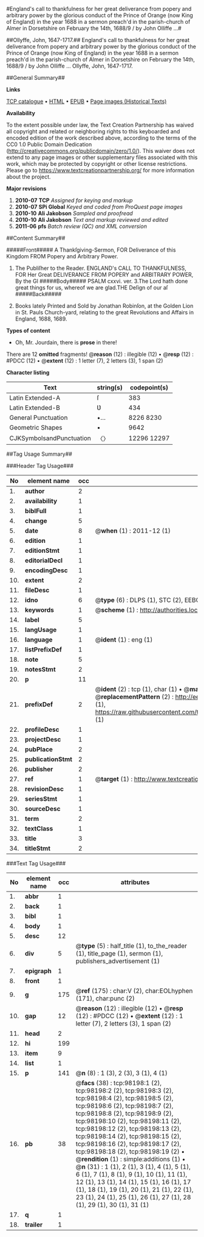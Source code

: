 #England's call to thankfulness for her great deliverance from popery and arbitrary power by the glorious conduct of the Prince of Orange (now King of England) in the year 1688 in a sermon preach'd in the parish-church of Almer in Dorsetshire on February the 14th, 1688/9 / by John Olliffe ...#

##Ollyffe, John, 1647-1717.##
England's call to thankfulness for her great deliverance from popery and arbitrary power by the glorious conduct of the Prince of Orange (now King of England) in the year 1688 in a sermon preach'd in the parish-church of Almer in Dorsetshire on February the 14th, 1688/9 / by John Olliffe ...
Ollyffe, John, 1647-1717.

##General Summary##

**Links**

[TCP catalogue](http://www.ota.ox.ac.uk/tcp/)  • 
[HTML](http://tei.it.ox.ac.uk/tcp/Texts-HTML/free/A53/A53335.html)  • 
[EPUB](http://tei.it.ox.ac.uk/tcp/Texts-EPUB/free/A53/A53335.epub) • 
[Page images (Historical Texts)](https://historicaltexts.jisc.ac.uk/eebo-13162279e)

**Availability**

To the extent possible under law, the Text Creation Partnership has waived all copyright and related or neighboring rights to this keyboarded and encoded edition of the work described above, according to the terms of the CC0 1.0 Public Domain Dedication (http://creativecommons.org/publicdomain/zero/1.0/). This waiver does not extend to any page images or other supplementary files associated with this work, which may be protected by copyright or other license restrictions. Please go to https://www.textcreationpartnership.org/ for more information about the project.

**Major revisions**

1. __2010-07__ __TCP__ *Assigned for keying and markup*
1. __2010-07__ __SPi Global__ *Keyed and coded from ProQuest page images*
1. __2010-10__ __Ali Jakobson__ *Sampled and proofread*
1. __2010-10__ __Ali Jakobson__ *Text and markup reviewed and edited*
1. __2011-06__ __pfs__ *Batch review (QC) and XML conversion*

##Content Summary##

#####Front#####
A Thankſgiving-Sermon, FOR Deliverance of this Kingdom FROM Popery and Arbitrary Power.
1. The Publiſher to the Reader.
ENGLAND's CALL TO THANKFULNESS, FOR Her Great DELIVERANCE FROM POPERY and ARBITRARY POWER, By the Gl
#####Body#####
PSALM cxxvi. ver. 3.The Lord hath done great things for us, whereof we are glad.THE Deſign of our aſ
#####Back#####

1. Books lately Printed and Sold by Jonathan Robinſon, at the Golden Lion in St. Pauls Church-yard, relating to the great Revolutions and Affairs in England, 1688, 1689.

**Types of content**

  * Oh, Mr. Jourdain, there is **prose** in there!

There are 12 **omitted** fragments! 
 @__reason__ (12) : illegible (12)  •  @__resp__ (12) : #PDCC (12)  •  @__extent__ (12) : 1 letter (7), 2 letters (3), 1 span (2)

**Character listing**


|Text|string(s)|codepoint(s)|
|---|---|---|
|Latin Extended-A|ſ|383|
|Latin Extended-B|Ʋ|434|
|General Punctuation|•…|8226 8230|
|Geometric Shapes|▪|9642|
|CJKSymbolsandPunctuation|〈〉|12296 12297|

##Tag Usage Summary##

###Header Tag Usage###

|No|element name|occ|attributes|
|---|---|---|---|
|1.|__author__|2||
|2.|__availability__|1||
|3.|__biblFull__|1||
|4.|__change__|5||
|5.|__date__|8| @__when__ (1) : 2011-12 (1)|
|6.|__edition__|1||
|7.|__editionStmt__|1||
|8.|__editorialDecl__|1||
|9.|__encodingDesc__|1||
|10.|__extent__|2||
|11.|__fileDesc__|1||
|12.|__idno__|6| @__type__ (6) : DLPS (1), STC (2), EEBO-CITATION (1), OCLC (1), VID (1)|
|13.|__keywords__|1| @__scheme__ (1) : http://authorities.loc.gov/ (1)|
|14.|__label__|5||
|15.|__langUsage__|1||
|16.|__language__|1| @__ident__ (1) : eng (1)|
|17.|__listPrefixDef__|1||
|18.|__note__|5||
|19.|__notesStmt__|2||
|20.|__p__|11||
|21.|__prefixDef__|2| @__ident__ (2) : tcp (1), char (1)  •  @__matchPattern__ (2) : ([0-9\-]+):([0-9IVX]+) (1), (.+) (1)  •  @__replacementPattern__ (2) : http://eebo.chadwyck.com/downloadtiff?vid=$1&page=$2 (1), https://raw.githubusercontent.com/textcreationpartnership/Texts/master/tcpchars.xml#$1 (1)|
|22.|__profileDesc__|1||
|23.|__projectDesc__|1||
|24.|__pubPlace__|2||
|25.|__publicationStmt__|2||
|26.|__publisher__|2||
|27.|__ref__|1| @__target__ (1) : http://www.textcreationpartnership.org/docs/. (1)|
|28.|__revisionDesc__|1||
|29.|__seriesStmt__|1||
|30.|__sourceDesc__|1||
|31.|__term__|2||
|32.|__textClass__|1||
|33.|__title__|3||
|34.|__titleStmt__|2||


###Text Tag Usage###

|No|element name|occ|attributes|
|---|---|---|---|
|1.|__abbr__|1||
|2.|__back__|1||
|3.|__bibl__|1||
|4.|__body__|1||
|5.|__desc__|12||
|6.|__div__|5| @__type__ (5) : half_title (1), to_the_reader (1), title_page (1), sermon (1), publishers_advertisement (1)|
|7.|__epigraph__|1||
|8.|__front__|1||
|9.|__g__|175| @__ref__ (175) : char:V (2), char:EOLhyphen (171), char:punc (2)|
|10.|__gap__|12| @__reason__ (12) : illegible (12)  •  @__resp__ (12) : #PDCC (12)  •  @__extent__ (12) : 1 letter (7), 2 letters (3), 1 span (2)|
|11.|__head__|2||
|12.|__hi__|199||
|13.|__item__|9||
|14.|__list__|1||
|15.|__p__|141| @__n__ (8) : 1 (3), 2 (3), 3 (1), 4 (1)|
|16.|__pb__|38| @__facs__ (38) : tcp:98198:1 (2), tcp:98198:2 (2), tcp:98198:3 (2), tcp:98198:4 (2), tcp:98198:5 (2), tcp:98198:6 (2), tcp:98198:7 (2), tcp:98198:8 (2), tcp:98198:9 (2), tcp:98198:10 (2), tcp:98198:11 (2), tcp:98198:12 (2), tcp:98198:13 (2), tcp:98198:14 (2), tcp:98198:15 (2), tcp:98198:16 (2), tcp:98198:17 (2), tcp:98198:18 (2), tcp:98198:19 (2)  •  @__rendition__ (1) : simple:additions (1)  •  @__n__ (31) : 1 (1), 2 (1), 3 (1), 4 (1), 5 (1), 6 (1), 7 (1), 8 (1), 9 (1), 10 (1), 11 (1), 12 (1), 13 (1), 14 (1), 15 (1), 16 (1), 17 (1), 18 (1), 19 (1), 20 (1), 21 (1), 22 (1), 23 (1), 24 (1), 25 (1), 26 (1), 27 (1), 28 (1), 29 (1), 30 (1), 31 (1)|
|17.|__q__|1||
|18.|__trailer__|1||
